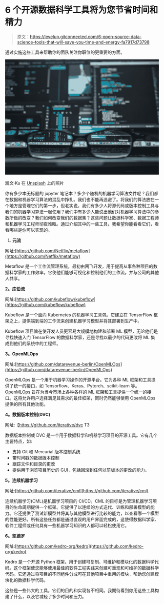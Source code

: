 # 6 个开源数据科学工具将为您节省时间和精力

> 原文：<https://levelup.gitconnected.com/6-open-source-data-science-tools-that-will-save-you-time-and-energy-fa7917d73798>

通过实施这些工具来帮助你的团队关注你职位的更重要的方面。

![](img/b99be5e31886bc225c0e7a1ee9195999.png)

凯文·Ku 在 [Unsplash](https://unsplash.com?utm_source=medium&utm_medium=referral) 上的照片

你有多少本无标题的 jupyter 笔记本？多少个随机的机器学习算法文件呢？我们都在数据和机器学习算法的混乱中挣扎。我们也不能再逃避了。将我们的算法放在一个地方是管理它们的第一步，但老实说，我们有多少人将源代码或版本控制工具与我们的机器学习算法一起使用？我们中有多少人能说出他们对机器学习算法中的参数所做的改变？我们如何改变我们的数据集？这些问题让数据科学家、数据工程师和机器学习工程师彻夜难眠。通过介绍其中的一些工具，我希望你能看看它们，看看哪些是你可以实现的。

1.  **元流**

网址:[https://github.com/Netflix/metaflow](https://github.com/Netflix/metaflow)

Metaflow 是一个工作流管理系统，最初由网飞开发，用于提高从事各种项目的数据科学家的工作效率。它使他们能够可视化和控制他们的工作流，并与公司的其他人共享。

**2。库伯流**

网址:[https://github.com/kubeflow/kubeflow](https://github.com/kubeflow/kubeflow)

Kubeflow 是一个面向 Kubernetes 的机器学习工具包。它建立在 TensorFlow 框架之上，提供端到端的工作流来创建机器学习模型并将其部署到生产中。

Kubeflow 项目旨在使开发人员更容易大规模地构建和部署 ML 模型，无论他们是寻找快速入门 TensorFlow 的数据科学家，还是寻找以最少的代码更改将 ML 集成到他们的系统中的工程师。

**3。OpenMLOps**

网址:[https://github.com/datarevenue-berlin/OpenMLOps](https://github.com/datarevenue-berlin/OpenMLOps)

OpenMLOps 是一个用于机器学习操作的开源平台。它为各种 ML 框架和工具提供了统一的接口，如 Tensorflow、Keras、Pytorch、scikit-learn 等。OpenMLOps 旨在为当今市场上各种各样的 ML 框架和工具提供一个统一的接口。这将允许用户选择满足其需求的最佳框架，同时仍然能够使用 OpenMLOps 提供的所有其他功能。

**4。数据版本控制(DVC)**

网址:【https://github.com/iterative/dvc T3

数据版本控制或 DVC 是一个用于数据科学和机器学习项目的开源工具。它有几个主要特点，如:

*   支持 Git 和 Mercurial 版本控制系统
*   带时间戳的数据版本控制
*   跟踪文件和目录的更改
*   提供用于浏览项目历史的 GUI，包括回滚到任何以前版本的更改的能力。

**5。连续机器学习**

网址:[https://github.com/iterative/cml](https://github.com/iterative/cml)

连续机器学习(CML)是机器学习项目的 CI/CD。CML 的目标是为管理机器学习项目的生命周期提供一个框架。它提供了以连续的方式迭代、训练和部署模型的能力。它还提供了测试新模型并将其与其他模型进行比较的能力，以查看哪一个模型的性能更好。所有这些任务都是通过直观的用户界面完成的，这使得数据科学家、软件工程师或任何具有一些机器学习知识的人都可以轻松使用它。

**6。凯德罗**

网址:[https://github.com/kedro-org/kedro](https://github.com/kedro-org/kedro)

Kedro 是一个开源 Python 框架，用于创建可复制、可维护和模块化的数据科学代码。这个框架使您能够使用最佳的软件工程实践来创建可重现和可维护的数据科学代码。它还通过将项目的不同组件分成可在其他项目中重用的模块，帮助您创建模块化的数据科学代码。

这些是一些伟大的工具，它们的目的和实现各不相同。我期待看到你用这些工具构建了什么，以及它减轻了多少时间和压力。